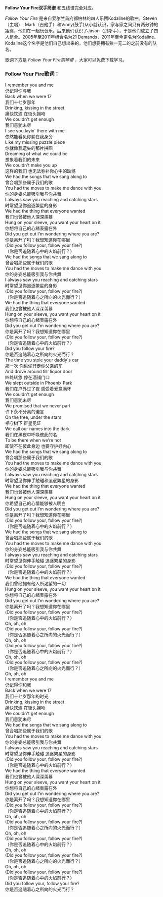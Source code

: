 

**Follow Your Fire双手简谱** 和五线谱完全对应。

_Follow Your Fire_ 是来自爱尔兰首府都柏林的四人乐团Kodaline的歌曲。Steven（主唱）,
Mark（吉他手）和Vinny(鼓手)从小就认识，家与家之间只有两分钟的距离，他们在一起玩音乐。后来他们认识了Jason（贝斯手），于是他们成立了四人组合。2005年至2011年组合名为21
Demands，2011年至今更名为Kodaline。Kodaline这个名字是他们自己想出来的，他们想要拥有独一无二的之前没有的队名。

歌词下方是 _Follow Your Fire钢琴谱_ ，大家可以免费下载学习。

### Follow Your Fire歌词：

I remember you and me  
仍记得你与我  
Back when we were 17  
我们十七岁那年  
Drinking, kissing in the street  
痛快饮酒 在街头拥吻  
We couldn't get enough  
我们意犹未尽  
I see you layin' there with me  
依然能看见你躺在我身旁  
Like my missing puzzle piece  
你就像我遗失的那片拼图  
Dreaming of what we could be  
想象着我们的未来  
We couldn't make you up  
这样的我们 也无法弥补你心中的缺憾  
We had the songs that we sang along to  
曾合唱那些属于我们的歌  
You had the moves to make me dance with you  
你的身姿总能吸引我与你共舞  
I always saw you reaching and catching stars  
时常望见你追逐繁星的身影  
We had the thing that everyone wanted  
我们也曾被他人深深羡慕  
Hung on your sleeve, you want your heart on it  
你想将自己的心绪表露在外  
Did you get out I'm wondering where you are?  
你是离开了吗？我想知道你在哪里  
(Did you follow your, follow your fire?)  
（你是否追随着心中的火焰前行？）  
We had the songs that we sang along to  
曾合唱那些属于我们的歌  
You had the moves to make me dance with you  
你的身姿总能吸引我与你共舞  
I always saw you reaching and catching stars  
时常望见你追逐繁星的身影  
(Did you follow your, follow your fire?)  
（你是否追随着心之所向的火光而行？）  
We had the thing that everyone wanted  
我们也曾被他人深深羡慕  
Hung on your sleeve, you want your heart on it  
你想将自己的心绪表露在外  
Did you get out I'm wondering where you are?  
你是离开了吗？我想知道你在哪里  
(Did you follow your, follow your fire?)  
（你是否追随着心中的火焰前行？）  
Did you follow your fire?  
你是否追随着心之所向的火光而行？  
The time you stole your daddy's car  
那一次 你偷偷开走你父亲的车  
And drove around till' liquor door  
四处转悠 停在酒铺门口  
We slept outside in Phoenix Park  
我们在户外过了夜 感受着爱意满怀  
We couldn't get enough  
我们意犹未尽  
We promised that we never part  
许下永不分离的诺言  
On the tree, under the stars  
相守树下 群星见证  
We call our names into the dark  
我们在黑夜中呼唤彼此的名  
To be there when we're not  
即使不在彼此身边 也要守护好内心  
We had the songs that we sang along to  
曾合唱那些属于我们的歌  
You had the moves to make me dance with you  
你的身姿总能吸引我与你共舞  
I always saw you reaching and catching stars  
时常望见你伸手触碰和追逐繁星的身影  
We had the thing that everyone wanted  
我们也曾被他人深深羡慕  
Hung on your sleeve, you want your heart on it  
你希望自己的心情能够被人明白  
Did you get out I'm wondering where you are?  
你是离开了吗？我想知道你在哪里  
(Did you follow your, follow your fire?)  
（你是否追随着心中的火焰前行？）  
We had the songs that we sang along to  
曾合唱那些属于我们的歌  
You had the moves to make me dance with you  
你的身姿总能吸引我与你共舞  
I always saw you reaching and catching stars  
时常望见你伸手触碰 追逐繁星的身影  
(Did you follow your, follow your fire?)  
（你是否追随着心中的火焰前行？）  
We had the thing that everyone wanted  
我们曾经拥有他人所渴望的一切  
Hung on your sleeve, you want your heart on it  
你想将自己的心绪表露在外  
Did you get out I'm wondering where you are?  
你是离开了吗？我想知道你在哪里  
(Did you follow your, follow your fire?)  
（你是否追随着心中的火焰前行？）  
Oh, oh, oh  
(Did you follow your, follow your fire?)  
（你是否追随着心之所向的火光而行？）  
Oh, oh, oh  
(Did you follow your, follow your fire?)  
（你是否追随着心中的火焰前行？）  
Oh, oh, oh  
(Did you follow your, follow your fire?)  
（你是否追随着心之所向的火光而行？）  
Oh, oh, oh  
I remember you and me  
仍记得你和我  
Back when we were 17  
我们十七岁那年的时光  
Drinking, kissing in the street  
痛快饮酒 在街头拥吻  
We couldn't get enough  
我们意犹未尽  
We had the songs that we sang along to  
曾合唱那些属于我们的歌  
You had the moves to make me dance with you  
你的身姿总能吸引我与你共舞  
I always saw you reaching and catching stars  
时常望见你伸手触碰 追逐繁星的身影  
(Did you follow your, follow your fire?)  
（你是否追随着心中的火焰前行？）  
We had the thing that everyone wanted  
我们也曾被他人深深羡慕  
Hung on your sleeve, you want your heart on it  
你想将自己的心绪表露在外  
Did you get out I'm wondering where you are?  
你是离开了吗？我想知道你在哪里  
(Did you follow your, follow your fire?)  
（你是否追随着心中的火焰前行？）  
Oh, oh, oh  
(Did you follow your, follow your fire?)  
（你是否追随着心之所向的火光而行？）  
Oh, oh, oh  
(Did you follow your, follow your fire?)  
（你是否追随着心中的火焰前行？）  
Oh, oh, oh  
(Did you follow your, follow your fire?)  
（你是否追随着心之所向的火光而行？）  
Oh, oh, oh  
(Did you follow your, follow your fire?)  
（你是否追随着心中的火焰前行？）  
Did you follow your, follow your fire?  
你是否追随着心之所向的火光而行？


